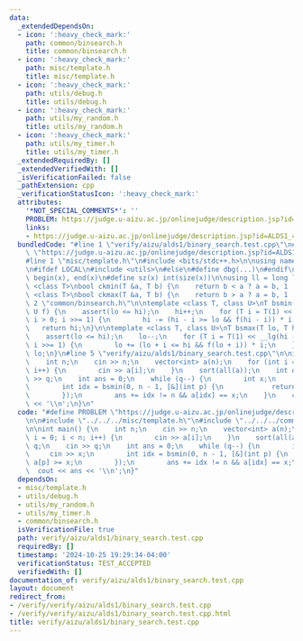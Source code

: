 ```yaml
---
data:
  _extendedDependsOn:
  - icon: ':heavy_check_mark:'
    path: common/binsearch.h
    title: common/binsearch.h
  - icon: ':heavy_check_mark:'
    path: misc/template.h
    title: misc/template.h
  - icon: ':heavy_check_mark:'
    path: utils/debug.h
    title: utils/debug.h
  - icon: ':heavy_check_mark:'
    path: utils/my_random.h
    title: utils/my_random.h
  - icon: ':heavy_check_mark:'
    path: utils/my_timer.h
    title: utils/my_timer.h
  _extendedRequiredBy: []
  _extendedVerifiedWith: []
  _isVerificationFailed: false
  _pathExtension: cpp
  _verificationStatusIcon: ':heavy_check_mark:'
  attributes:
    '*NOT_SPECIAL_COMMENTS*': ''
    PROBLEM: https://judge.u-aizu.ac.jp/onlinejudge/description.jsp?id=ALDS1_4_B
    links:
    - https://judge.u-aizu.ac.jp/onlinejudge/description.jsp?id=ALDS1_4_B
  bundledCode: "#line 1 \"verify/aizu/alds1/binary_search.test.cpp\"\n#define PROBLEM\
    \ \"https://judge.u-aizu.ac.jp/onlinejudge/description.jsp?id=ALDS1_4_B\"\n\n\
    #line 1 \"misc/template.h\"\n#include <bits/stdc++.h>\n\nusing namespace std;\n\
    \n#ifdef LOCAL\n#include <utils>\n#else\n#define dbg(...)\n#endif\n\n#define all(x)\
    \ begin(x), end(x)\n#define sz(x) int(size(x))\n\nusing ll = long long;\n\ntemplate\
    \ <class T>\nbool ckmin(T &a, T b) {\n    return b < a ? a = b, 1 : 0;\n}\ntemplate\
    \ <class T>\nbool ckmax(T &a, T b) {\n    return b > a ? a = b, 1 : 0;\n}\n#line\
    \ 2 \"common/binsearch.h\"\n\ntemplate <class T, class U>\nT bsmin(T lo, T hi,\
    \ U f) {\n    assert(lo <= hi);\n    hi++;\n    for (T i = T(1) << __lg(hi - lo);\
    \ i > 0; i >>= 1) {\n        hi -= (hi - i >= lo && f(hi - i)) * i;\n    }\n \
    \   return hi;\n}\n\ntemplate <class T, class U>\nT bsmax(T lo, T hi, U f) {\n\
    \    assert(lo <= hi);\n    lo--;\n    for (T i = T(1) << __lg(hi - lo); i > 0;\
    \ i >>= 1) {\n        lo += (lo + i <= hi && f(lo + i)) * i;\n    }\n    return\
    \ lo;\n}\n#line 5 \"verify/aizu/alds1/binary_search.test.cpp\"\n\nint main() {\n\
    \    int n;\n    cin >> n;\n    vector<int> a(n);\n    for (int i = 0; i < n;\
    \ i++) {\n        cin >> a[i];\n    }\n    sort(all(a));\n    int q;\n    cin\
    \ >> q;\n    int ans = 0;\n    while (q--) {\n        int x;\n        cin >> x;\n\
    \        int idx = bsmin(0, n - 1, [&](int p) {\n            return a[p] >= x;\n\
    \        });\n        ans += idx != n && a[idx] == x;\n    }\n    cout << ans\
    \ << '\\n';\n}\n"
  code: "#define PROBLEM \"https://judge.u-aizu.ac.jp/onlinejudge/description.jsp?id=ALDS1_4_B\"\
    \n\n#include \"../../../misc/template.h\"\n#include \"../../../common/binsearch.h\"\
    \n\nint main() {\n    int n;\n    cin >> n;\n    vector<int> a(n);\n    for (int\
    \ i = 0; i < n; i++) {\n        cin >> a[i];\n    }\n    sort(all(a));\n    int\
    \ q;\n    cin >> q;\n    int ans = 0;\n    while (q--) {\n        int x;\n   \
    \     cin >> x;\n        int idx = bsmin(0, n - 1, [&](int p) {\n            return\
    \ a[p] >= x;\n        });\n        ans += idx != n && a[idx] == x;\n    }\n  \
    \  cout << ans << '\\n';\n}"
  dependsOn:
  - misc/template.h
  - utils/debug.h
  - utils/my_random.h
  - utils/my_timer.h
  - common/binsearch.h
  isVerificationFile: true
  path: verify/aizu/alds1/binary_search.test.cpp
  requiredBy: []
  timestamp: '2024-10-25 19:29:34-04:00'
  verificationStatus: TEST_ACCEPTED
  verifiedWith: []
documentation_of: verify/aizu/alds1/binary_search.test.cpp
layout: document
redirect_from:
- /verify/verify/aizu/alds1/binary_search.test.cpp
- /verify/verify/aizu/alds1/binary_search.test.cpp.html
title: verify/aizu/alds1/binary_search.test.cpp
---
```

